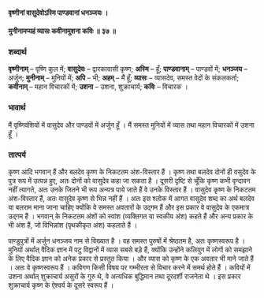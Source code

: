 #### वृष्णीनां वासुदेवोऽस्मि पाण्डवानां धनञ्जयः ।
#### मुनीनामप्यहं व्यासः कवीनामुशना कविः ॥ ३७ ॥

### शब्दार्थ

**वृष्णीनाम्** – वृष्णि कुल में; **वासुदेवः** – द्वारकावासी कृष्ण; **अस्मि** – हूँ; **पाण्डवानाम्** – पाण्डवों में; **धनञ्जय** – अर्जुन; **मुनीनाम्** – मुनियों में; **अपि** – भी; **अहम्** – मैं हूँ; **व्यासः** – व्यासदेव, समस्त वेदों के संकलकर्ता; **कवीनाम्** – महान विचारकों में; **उशना** – उशना, शुक्राचार्य; **कविः** – विचारक ।

### भावार्थ

मैं वृष्णिवंशियों में वासुदेव और पाण्डवों में अर्जुन हूँ । मैं समस्त मुनियों में व्यास तथा महान विचारकों में उशना हूँ ।

### तात्पर्य

कृष्ण आदि भगवान् हैं और बलदेव कृष्ण के निकटतम अंश-विस्तार हैं । कृष्ण तथा बलदेव दोनों ही वसुदेव के पुत्र रूप में उत्पन्न हुए, अतः दोनों को वासुदेव कहा जा सकता है । दूसरी दृष्टि से चूँकि कृष्ण कभी वृन्दावन नहीं त्यागते, अतः उनके जितने भी रूप अन्यत्र पाये जाते हैं वे उनके विस्तार हैं । वासुदेव कृष्ण के निकटतम अंश-विस्तार हैं, अतः वासुदेव कृष्ण से भिन्न नहीं हैं । अतः इस श्लोक में आगत वासुदेव शब्द का अर्थ बलदेव या बलराम माना जाना चाहिए क्योंकि वे समस्त अवतारों के उद्गम हैं और इस प्रकार वे वासुदेव के एकमात्र उद्गम हैं । भगवान् के निकटतम अंशों को स्वांश (व्यक्तिगत या स्वकीय अंश) कहते हैं और अन्य प्रकार के भी अंश हैं, जो विभिन्नांश (पृथकीकृत अंश) कहलाते हैं ।

पाण्डुपुत्रों में अर्जुन धनञ्जय नाम से विख्यात है । वह समस्त पुरुषों में श्रेष्ठतम है, अतः कृष्णस्वरूप है । मुनियों अर्थात् वैदिक ज्ञान में पटु विद्वानों में व्यास सबसे बड़े हैं, क्योंकि उन्होंने कलियुग में लोगों को समझाने के लिए वैदिक ज्ञान को अनेक प्रकार से प्रस्तुत किया । और व्यास को कृष्ण के एक अवतार भी माने जाते हैं । अतः वे कृष्णस्वरूप हैं । कविगण किसी विषय पर गम्भीरता से विचार करने में समर्थ होते हैं । कवियों में उशना अर्थात् शुक्राचार्य असुरों के गुरु थे, वे अत्यधिक बुद्धिमान तथा दूरदर्शी राजनेता थे । इस प्रकार शुक्राचार्य कृष्ण के ऐश्वर्य के दूसरे स्वरूप हैं ।
